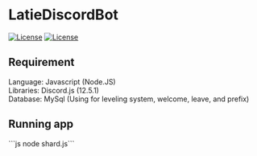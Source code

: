 <h1>LatieDiscordBot</h1>

<p>
  <a href="https://github.com/ZTzTopia/LatieDiscordBot/blob/main/LICENSE.md"><img alt="License" src="https://img.shields.io/github/license/ZTzTopia/LatieDiscordBot" /></a>
  <a href="https://github.com/ZTzTopia/LatieDiscordBot/"><img alt="License" src="https://img.shields.io/github/license/ZTzTopia/LatieDiscordBot" /></a>
</p>

<h2>Requirement</h2>
<p>
  Language: Javascript (Node.JS)</br>
  Libraries: Discord.js (12.5.1)</br>
  Database: MySql (Using for leveling system, welcome, leave, and prefix)
</p>

<h2>Running app</h2>
<p>
  ```js
node shard.js```
</p>
